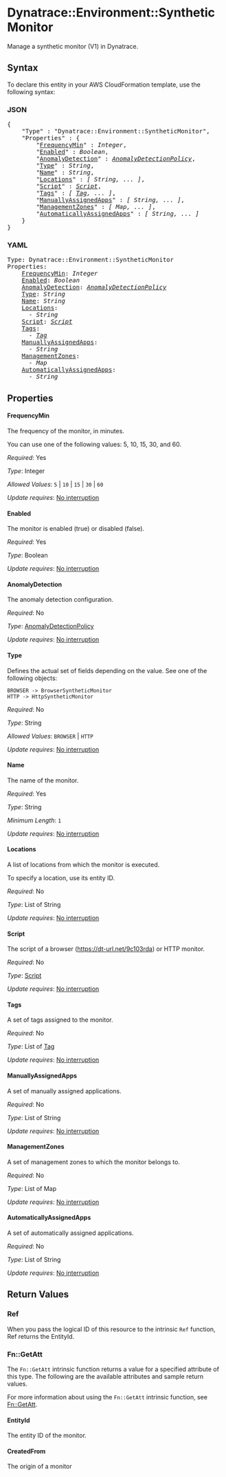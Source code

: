 # Dynatrace::Environment::SyntheticMonitor

Manage a synthetic monitor (V1) in Dynatrace.

## Syntax

To declare this entity in your AWS CloudFormation template, use the following syntax:

### JSON

<pre>
{
    "Type" : "Dynatrace::Environment::SyntheticMonitor",
    "Properties" : {
        "<a href="#frequencymin" title="FrequencyMin">FrequencyMin</a>" : <i>Integer</i>,
        "<a href="#enabled" title="Enabled">Enabled</a>" : <i>Boolean</i>,
        "<a href="#anomalydetection" title="AnomalyDetection">AnomalyDetection</a>" : <i><a href="anomalydetectionpolicy.md">AnomalyDetectionPolicy</a></i>,
        "<a href="#type" title="Type">Type</a>" : <i>String</i>,
        "<a href="#name" title="Name">Name</a>" : <i>String</i>,
        "<a href="#locations" title="Locations">Locations</a>" : <i>[ String, ... ]</i>,
        "<a href="#script" title="Script">Script</a>" : <i><a href="script.md">Script</a></i>,
        "<a href="#tags" title="Tags">Tags</a>" : <i>[ <a href="tag.md">Tag</a>, ... ]</i>,
        "<a href="#manuallyassignedapps" title="ManuallyAssignedApps">ManuallyAssignedApps</a>" : <i>[ String, ... ]</i>,
        "<a href="#managementzones" title="ManagementZones">ManagementZones</a>" : <i>[ Map, ... ]</i>,
        "<a href="#automaticallyassignedapps" title="AutomaticallyAssignedApps">AutomaticallyAssignedApps</a>" : <i>[ String, ... ]</i>
    }
}
</pre>

### YAML

<pre>
Type: Dynatrace::Environment::SyntheticMonitor
Properties:
    <a href="#frequencymin" title="FrequencyMin">FrequencyMin</a>: <i>Integer</i>
    <a href="#enabled" title="Enabled">Enabled</a>: <i>Boolean</i>
    <a href="#anomalydetection" title="AnomalyDetection">AnomalyDetection</a>: <i><a href="anomalydetectionpolicy.md">AnomalyDetectionPolicy</a></i>
    <a href="#type" title="Type">Type</a>: <i>String</i>
    <a href="#name" title="Name">Name</a>: <i>String</i>
    <a href="#locations" title="Locations">Locations</a>: <i>
      - String</i>
    <a href="#script" title="Script">Script</a>: <i><a href="script.md">Script</a></i>
    <a href="#tags" title="Tags">Tags</a>: <i>
      - <a href="tag.md">Tag</a></i>
    <a href="#manuallyassignedapps" title="ManuallyAssignedApps">ManuallyAssignedApps</a>: <i>
      - String</i>
    <a href="#managementzones" title="ManagementZones">ManagementZones</a>: <i>
      - Map</i>
    <a href="#automaticallyassignedapps" title="AutomaticallyAssignedApps">AutomaticallyAssignedApps</a>: <i>
      - String</i>
</pre>

## Properties

#### FrequencyMin

The frequency of the monitor, in minutes.

You can use one of the following values: 5, 10, 15, 30, and 60.

_Required_: Yes

_Type_: Integer

_Allowed Values_: <code>5</code> | <code>10</code> | <code>15</code> | <code>30</code> | <code>60</code>

_Update requires_: [No interruption](https://docs.aws.amazon.com/AWSCloudFormation/latest/UserGuide/using-cfn-updating-stacks-update-behaviors.html#update-no-interrupt)

#### Enabled

The monitor is enabled (true) or disabled (false).

_Required_: Yes

_Type_: Boolean

_Update requires_: [No interruption](https://docs.aws.amazon.com/AWSCloudFormation/latest/UserGuide/using-cfn-updating-stacks-update-behaviors.html#update-no-interrupt)

#### AnomalyDetection

The anomaly detection configuration.

_Required_: No

_Type_: <a href="anomalydetectionpolicy.md">AnomalyDetectionPolicy</a>

_Update requires_: [No interruption](https://docs.aws.amazon.com/AWSCloudFormation/latest/UserGuide/using-cfn-updating-stacks-update-behaviors.html#update-no-interrupt)

#### Type

Defines the actual set of fields depending on the value. See one of the following objects:

    BROWSER -> BrowserSyntheticMonitor
    HTTP -> HttpSyntheticMonitor

_Required_: No

_Type_: String

_Allowed Values_: <code>BROWSER</code> | <code>HTTP</code>

_Update requires_: [No interruption](https://docs.aws.amazon.com/AWSCloudFormation/latest/UserGuide/using-cfn-updating-stacks-update-behaviors.html#update-no-interrupt)

#### Name

The name of the monitor.

_Required_: Yes

_Type_: String

_Minimum Length_: <code>1</code>

_Update requires_: [No interruption](https://docs.aws.amazon.com/AWSCloudFormation/latest/UserGuide/using-cfn-updating-stacks-update-behaviors.html#update-no-interrupt)

#### Locations

A list of locations from which the monitor is executed.

To specify a location, use its entity ID.

_Required_: No

_Type_: List of String

_Update requires_: [No interruption](https://docs.aws.amazon.com/AWSCloudFormation/latest/UserGuide/using-cfn-updating-stacks-update-behaviors.html#update-no-interrupt)

#### Script

The script of a browser (https://dt-url.net/9c103rda) or HTTP monitor.

_Required_: No

_Type_: <a href="script.md">Script</a>

_Update requires_: [No interruption](https://docs.aws.amazon.com/AWSCloudFormation/latest/UserGuide/using-cfn-updating-stacks-update-behaviors.html#update-no-interrupt)

#### Tags

A set of tags assigned to the monitor.

_Required_: No

_Type_: List of <a href="tag.md">Tag</a>

_Update requires_: [No interruption](https://docs.aws.amazon.com/AWSCloudFormation/latest/UserGuide/using-cfn-updating-stacks-update-behaviors.html#update-no-interrupt)

#### ManuallyAssignedApps

A set of manually assigned applications.

_Required_: No

_Type_: List of String

_Update requires_: [No interruption](https://docs.aws.amazon.com/AWSCloudFormation/latest/UserGuide/using-cfn-updating-stacks-update-behaviors.html#update-no-interrupt)

#### ManagementZones

A set of management zones to which the monitor belongs to.

_Required_: No

_Type_: List of Map

_Update requires_: [No interruption](https://docs.aws.amazon.com/AWSCloudFormation/latest/UserGuide/using-cfn-updating-stacks-update-behaviors.html#update-no-interrupt)

#### AutomaticallyAssignedApps

A set of automatically assigned applications.

_Required_: No

_Type_: List of String

_Update requires_: [No interruption](https://docs.aws.amazon.com/AWSCloudFormation/latest/UserGuide/using-cfn-updating-stacks-update-behaviors.html#update-no-interrupt)

## Return Values

### Ref

When you pass the logical ID of this resource to the intrinsic `Ref` function, Ref returns the EntityId.

### Fn::GetAtt

The `Fn::GetAtt` intrinsic function returns a value for a specified attribute of this type. The following are the available attributes and sample return values.

For more information about using the `Fn::GetAtt` intrinsic function, see [Fn::GetAtt](https://docs.aws.amazon.com/AWSCloudFormation/latest/UserGuide/intrinsic-function-reference-getatt.html).

#### EntityId

The entity ID of the monitor.

#### CreatedFrom

The origin of a monitor

